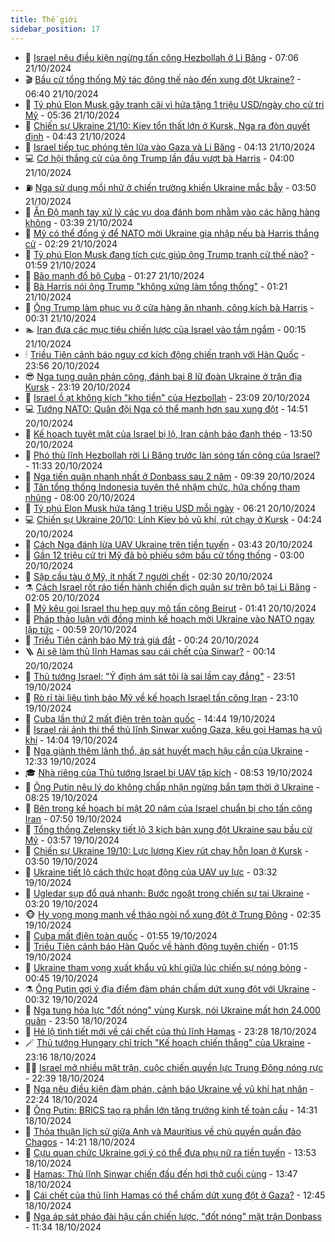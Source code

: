 ```yaml
---
title: Thế giới
sidebar_position: 17
---
```


<!-- dantri-the-gioi:START -->
- 🌋 [Israel nêu điều kiện ngừng tấn công Hezbollah ở Li Băng](https://dantri.com.vn/the-gioi/israel-neu-dieu-kien-ngung-tan-cong-hezbollah-o-li-bang-20241021135842776.htm) - 07:06 21/10/2024
- 🎬 [Bầu cử tổng thống Mỹ tác động thế nào đến xung đột Ukraine?](https://dantri.com.vn/the-gioi/bau-cu-tong-thong-my-tac-dong-the-nao-den-xung-dot-ukraine-20241021133305650.htm) - 06:40 21/10/2024
- 🧰 [Tỷ phú Elon Musk gây tranh cãi vì hứa tặng 1 triệu USD/ngày cho cử tri Mỹ](https://dantri.com.vn/the-gioi/ty-phu-elon-musk-gay-tranh-cai-vi-hua-tang-1-trieu-usdngay-cho-cu-tri-my-20241021113005132.htm) - 05:36 21/10/2024
- 🌋 [Chiến sự Ukraine 21/10: Kiev tổn thất lớn ở Kursk, Nga ra đòn quyết định](https://dantri.com.vn/the-gioi/chien-su-ukraine-2110-kiev-ton-that-lon-o-kursk-nga-ra-don-quyet-dinh-20241021102626200.htm) - 04:43 21/10/2024
- 🗽 [Israel tiếp tục phóng tên lửa vào Gaza và Li Băng](https://dantri.com.vn/the-gioi/israel-tiep-tuc-phong-ten-lua-vao-gaza-va-li-bang-20241021105347381.htm) - 04:13 21/10/2024
- 💻 [Cơ hội thắng cử của ông Trump lần đầu vượt bà Harris](https://dantri.com.vn/the-gioi/co-hoi-thang-cu-cua-ong-trump-lan-dau-vuot-ba-harris-20241021105533174.htm) - 04:00 21/10/2024
- ⛽️ [Nga sử dụng mồi nhử ở chiến trường khiến Ukraine mắc bẫy](https://dantri.com.vn/the-gioi/nga-su-dung-moi-nhu-o-chien-truong-khien-ukraine-mac-bay-20241021094737511.htm) - 03:50 21/10/2024
- 🤩 [Ấn Độ mạnh tay xử lý các vụ dọa đánh bom nhằm vào các hãng hàng không](https://dantri.com.vn/the-gioi/an-do-manh-tay-xu-ly-cac-vu-doa-danh-bom-nham-vao-cac-hang-hang-khong-20241021103226013.htm) - 03:39 21/10/2024
- 🧐 [Mỹ có thể đồng ý để NATO mời Ukraine gia nhập nếu bà Harris thắng cử](https://dantri.com.vn/the-gioi/my-co-the-dong-y-de-nato-moi-ukraine-gia-nhap-neu-ba-harris-thang-cu-20241021092225118.htm) - 02:29 21/10/2024
- 🎊 [Tỷ phú Elon Musk đang tích cực giúp ông Trump tranh cử thế nào?](https://dantri.com.vn/the-gioi/ty-phu-elon-musk-dang-tich-cuc-giup-ong-trump-tranh-cu-the-nao-20241021085247684.htm) - 01:59 21/10/2024
- 📝 [Bão mạnh đổ bộ Cuba](https://dantri.com.vn/the-gioi/bao-manh-do-bo-cuba-20241021081726033.htm) - 01:27 21/10/2024
- 🤡 [Bà Harris nói ông Trump &quot;không xứng làm tổng thống&quot;](https://dantri.com.vn/the-gioi/ba-harris-noi-ong-trump-khong-xung-lam-tong-thong-20241021074850927.htm) - 01:21 21/10/2024
- 🥷 [Ông Trump làm phục vụ ở cửa hàng ăn nhanh, công kích bà Harris](https://dantri.com.vn/the-gioi/ong-trump-lam-phuc-vu-o-cua-hang-an-nhanh-cong-kich-ba-harris-20241021072139198.htm) - 00:31 21/10/2024
- 🏊 [Iran đưa các mục tiêu chiến lược của Israel vào tầm ngắm](https://dantri.com.vn/the-gioi/iran-dua-cac-muc-tieu-chien-luoc-cua-israel-vao-tam-ngam-20241021071235901.htm) - 00:15 21/10/2024
- 🕯 [Triều Tiên cảnh báo nguy cơ kích động chiến tranh với Hàn Quốc](https://dantri.com.vn/the-gioi/trieu-tien-canh-bao-nguy-co-kich-dong-chien-tranh-voi-han-quoc-20241021064849355.htm) - 23:56 20/10/2024
- 😎 [Nga tung quân phản công, đánh bại 8 lữ đoàn Ukraine ở trận địa Kursk](https://dantri.com.vn/the-gioi/nga-tung-quan-phan-cong-danh-bai-8-lu-doan-ukraine-o-tran-dia-kursk-20241021061512347.htm) - 23:19 20/10/2024
- 🌈 [Israel ồ ạt không kích &quot;kho tiền&quot; của Hezbollah](https://dantri.com.vn/the-gioi/israel-o-at-khong-kich-kho-tien-cua-hezbollah-20241021060144318.htm) - 23:09 20/10/2024
- 💻 [Tướng NATO: Quân đội Nga có thể mạnh hơn sau xung đột](https://dantri.com.vn/the-gioi/tuong-nato-quan-doi-nga-co-the-manh-hon-sau-xung-dot-20241020214233036.htm) - 14:51 20/10/2024
- 🤖 [Kế hoạch tuyệt mật của Israel bị lộ, Iran cảnh báo đanh thép](https://dantri.com.vn/the-gioi/ke-hoach-tuyet-mat-cua-israel-bi-lo-iran-canh-bao-danh-thep-20241020201725299.htm) - 13:50 20/10/2024
- 🦏 [Phó thủ lĩnh Hezbollah rời Li Băng trước làn sóng tấn công của Israel?](https://dantri.com.vn/the-gioi/pho-thu-linh-hezbollah-roi-li-bang-truoc-lan-song-tan-cong-cua-israel-20241020183025239.htm) - 11:33 20/10/2024
- 🌁 [Nga tiến quân nhanh nhất ở Donbass sau 2 năm](https://dantri.com.vn/the-gioi/nga-tien-quan-nhanh-nhat-o-donbass-sau-2-nam-20241020163226254.htm) - 09:39 20/10/2024
- 🐘 [Tân tổng thống Indonesia tuyên thệ nhậm chức, hứa chống tham nhũng](https://dantri.com.vn/the-gioi/tan-tong-thong-indonesia-tuyen-the-nham-chuc-hua-chong-tham-nhung-20241020143554930.htm) - 08:00 20/10/2024
- 🥷 [Tỷ phú Elon Musk hứa tặng 1 triệu USD mỗi ngày](https://dantri.com.vn/the-gioi/ty-phu-elon-musk-hua-tang-1-trieu-usd-moi-ngay-20241020121018903.htm) - 06:21 20/10/2024
- 💻 [Chiến sự Ukraine 20/10: Lính Kiev bỏ vũ khí, rút chạy ở Kursk](https://dantri.com.vn/the-gioi/chien-su-ukraine-2010-linh-kiev-bo-vu-khi-rut-chay-o-kursk-20241020111447697.htm) - 04:24 20/10/2024
- 🎡 [Cách Nga đánh lừa UAV Ukraine trên tiền tuyến](https://dantri.com.vn/the-gioi/cach-nga-danh-lua-uav-ukraine-tren-tien-tuyen-20241020103350138.htm) - 03:43 20/10/2024
- 🧰 [Gần 12 triệu cử tri Mỹ đã bỏ phiếu sớm bầu cử tổng thống](https://dantri.com.vn/the-gioi/gan-12-trieu-cu-tri-my-da-bo-phieu-som-bau-cu-tong-thong-20241020092608129.htm) - 03:00 20/10/2024
- 🥸 [Sập cầu tàu ở Mỹ, ít nhất 7 người chết](https://dantri.com.vn/the-gioi/sap-cau-tau-o-my-it-nhat-7-nguoi-chet-20241020092834352.htm) - 02:30 20/10/2024
- ⚗️ [Cách Israel rốt ráo tiến hành chiến dịch quân sự trên bộ tại Li Băng](https://dantri.com.vn/the-gioi/cach-israel-rot-rao-tien-hanh-chien-dich-quan-su-tren-bo-tai-li-bang-20241016101834439.htm) - 02:05 20/10/2024
- 🌮 [Mỹ kêu gọi Israel thu hẹp quy mô tấn công Beirut](https://dantri.com.vn/the-gioi/my-keu-goi-israel-thu-hep-quy-mo-tan-cong-beirut-20241020082935643.htm) - 01:41 20/10/2024
- 🎃 [Pháp thảo luận với đồng minh kế hoạch mời Ukraine vào NATO ngay lập tức](https://dantri.com.vn/the-gioi/phap-thao-luan-voi-dong-minh-ke-hoach-moi-ukraine-vao-nato-ngay-lap-tuc-20241020074335807.htm) - 00:59 20/10/2024
- 💫 [Triều Tiên cảnh báo Mỹ trả giá đắt](https://dantri.com.vn/the-gioi/trieu-tien-canh-bao-my-tra-gia-dat-20241020072301932.htm) - 00:24 20/10/2024
- 🪜 [Ai sẽ làm thủ lĩnh Hamas sau cái chết của Sinwar?](https://dantri.com.vn/the-gioi/ai-se-lam-thu-linh-hamas-sau-cai-chet-cua-sinwar-20241020071251182.htm) - 00:14 20/10/2024
- 🌋 [Thủ tướng Israel: &quot;Ý định ám sát tôi là sai lầm cay đắng&quot;](https://dantri.com.vn/the-gioi/thu-tuong-israel-y-dinh-am-sat-toi-la-sai-lam-cay-dang-20241020064506590.htm) - 23:51 19/10/2024
- 🦏 [Rò rỉ tài liệu tình báo Mỹ về kế hoạch Israel tấn công Iran](https://dantri.com.vn/the-gioi/ro-ri-tai-lieu-tinh-bao-my-ve-ke-hoach-israel-tan-cong-iran-20241020060118522.htm) - 23:10 19/10/2024
- 👀 [Cuba lần thứ 2 mất điện trên toàn quốc](https://dantri.com.vn/the-gioi/cuba-lan-thu-2-mat-dien-tren-toan-quoc-20241019210914609.htm) - 14:44 19/10/2024
- 🧰 [Israel rải ảnh thi thể thủ lĩnh Sinwar xuống Gaza, kêu gọi Hamas hạ vũ khí](https://dantri.com.vn/the-gioi/israel-rai-anh-thi-the-thu-linh-sinwar-xuong-gaza-keu-goi-hamas-ha-vu-khi-20241019205851213.htm) - 14:04 19/10/2024
- 🚀 [Nga giành thêm lãnh thổ, áp sát huyết mạch hậu cần của Ukraine](https://dantri.com.vn/the-gioi/nga-gianh-them-lanh-tho-ap-sat-huyet-mach-hau-can-cua-ukraine-20241019193136586.htm) - 12:33 19/10/2024
- 🎓 [Nhà riêng của Thủ tướng Israel bị UAV tập kích](https://dantri.com.vn/the-gioi/nha-rieng-cua-thu-tuong-israel-bi-uav-tap-kich-20241019154407313.htm) - 08:53 19/10/2024
- 🥸 [Ông Putin nêu lý do không chấp nhận ngừng bắn tạm thời ở Ukraine](https://dantri.com.vn/the-gioi/ong-putin-neu-ly-do-khong-chap-nhan-ngung-ban-tam-thoi-o-ukraine-20241019151611968.htm) - 08:25 19/10/2024
- 🦅 [Bên trong kế hoạch bí mật 20 năm của Israel chuẩn bị cho tấn công Iran](https://dantri.com.vn/the-gioi/ben-trong-ke-hoach-bi-mat-20-nam-cua-israel-chuan-bi-cho-tan-cong-iran-20241019143639260.htm) - 07:50 19/10/2024
- 🤭 [Tổng thống Zelensky tiết lộ 3 kịch bản xung đột Ukraine sau bầu cử Mỹ](https://dantri.com.vn/the-gioi/tong-thong-zelensky-tiet-lo-3-kich-ban-xung-dot-ukraine-sau-bau-cu-my-20241019073847724.htm) - 03:57 19/10/2024
- 🤖 [Chiến sự Ukraine 19/10: Lực lượng Kiev rút chạy hỗn loạn ở Kursk](https://dantri.com.vn/the-gioi/chien-su-ukraine-1910-luc-luong-kiev-rut-chay-hon-loan-o-kursk-20241019103050121.htm) - 03:50 19/10/2024
- 🐲 [Ukraine tiết lộ cách thức hoạt động của UAV uy lực](https://dantri.com.vn/the-gioi/ukraine-tiet-lo-cach-thuc-hoat-dong-cua-uav-uy-luc-20241019095046193.htm) - 03:32 19/10/2024
- 🫣 [Ugledar sụp đổ quá nhanh: Bước ngoặt trong chiến sự tại Ukraine](https://dantri.com.vn/the-gioi/ugledar-sup-do-qua-nhanh-buoc-ngoat-trong-chien-su-tai-ukraine-20241017151945105.htm) - 03:20 19/10/2024
- 🐵 [Hy vọng mong manh về tháo ngòi nổ xung đột ở Trung Đông](https://dantri.com.vn/the-gioi/hy-vong-mong-manh-ve-thao-ngoi-no-xung-dot-o-trung-dong-20241019083207599.htm) - 02:35 19/10/2024
- 🫶 [Cuba mất điện toàn quốc](https://dantri.com.vn/the-gioi/cuba-mat-dien-toan-quoc-20241019084704308.htm) - 01:55 19/10/2024
- 💃 [Triều Tiên cảnh báo Hàn Quốc về hành động tuyên chiến](https://dantri.com.vn/the-gioi/trieu-tien-canh-bao-han-quoc-ve-hanh-dong-tuyen-chien-20241019070000177.htm) - 01:15 19/10/2024
- 💫 [Ukraine tham vọng xuất khẩu vũ khí giữa lúc chiến sự nóng bỏng](https://dantri.com.vn/the-gioi/ukraine-tham-vong-xuat-khau-vu-khi-giua-luc-chien-su-nong-bong-20241019073718857.htm) - 00:45 19/10/2024
- ⚗️ [Ông Putin gợi ý địa điểm đàm phán chấm dứt xung đột với Ukraine](https://dantri.com.vn/the-gioi/ong-putin-goi-y-dia-diem-dam-phan-cham-dut-xung-dot-voi-ukraine-20241019072525485.htm) - 00:32 19/10/2024
- 🥷 [Nga tung hỏa lực &quot;đốt nóng&quot; vùng Kursk, nói Ukraine mất hơn 24.000 quân](https://dantri.com.vn/the-gioi/nga-tung-hoa-luc-dot-nong-vung-kursk-noi-ukraine-mat-hon-24000-quan-20241019062400843.htm) - 23:50 18/10/2024
- 🥸 [Hé lộ tình tiết mới về cái chết của thủ lĩnh Hamas](https://dantri.com.vn/the-gioi/he-lo-tinh-tiet-moi-ve-cai-chet-cua-thu-linh-hamas-20241019062510267.htm) - 23:28 18/10/2024
- 🪄 [Thủ tướng Hungary chỉ trích &quot;Kế hoạch chiến thắng&quot; của Ukraine](https://dantri.com.vn/the-gioi/thu-tuong-hungary-chi-trich-ke-hoach-chien-thang-cua-ukraine-20241018204121256.htm) - 23:16 18/10/2024
- 🧑‍💻 [Israel mở nhiều mặt trận, cuộc chiến quyền lực Trung Đông nóng rực](https://dantri.com.vn/the-gioi/israel-mo-nhieu-mat-tran-cuoc-chien-quyen-luc-trung-dong-nong-ruc-20241018224113667.htm) - 22:39 18/10/2024
- 🤭 [Nga nêu điều kiện đàm phán, cảnh báo Ukraine về vũ khí hạt nhân](https://dantri.com.vn/the-gioi/nga-neu-dieu-kien-dam-phan-canh-bao-ukraine-ve-vu-khi-hat-nhan-20241019005302301.htm) - 22:24 18/10/2024
- 🗽 [Ông Putin: BRICS tạo ra phần lớn tăng trưởng kinh tế toàn cầu](https://dantri.com.vn/the-gioi/ong-putin-brics-tao-ra-phan-lon-tang-truong-kinh-te-toan-cau-20241018181540143.htm) - 14:31 18/10/2024
- 🤖 [Thỏa thuận lịch sử giữa Anh và Mauritius về chủ quyền quần đảo Chagos](https://dantri.com.vn/the-gioi/thoa-thuan-lich-su-giua-anh-va-mauritius-ve-chu-quyen-quan-dao-chagos-20241011102944255.htm) - 14:21 18/10/2024
- 🌈 [Cựu quan chức Ukraine gợi ý có thể đưa phụ nữ ra tiền tuyến](https://dantri.com.vn/the-gioi/cuu-quan-chuc-ukraine-goi-y-co-the-dua-phu-nu-ra-tien-tuyen-20241018144100130.htm) - 13:53 18/10/2024
- 🤩 [Hamas: Thủ lĩnh Sinwar chiến đấu đến hơi thở cuối cùng](https://dantri.com.vn/the-gioi/hamas-thu-linh-sinwar-chien-dau-den-hoi-tho-cuoi-cung-20241018204400242.htm) - 13:47 18/10/2024
- 🤗 [Cái chết của thủ lĩnh Hamas có thể chấm dứt xung đột ở Gaza?](https://dantri.com.vn/the-gioi/cai-chet-cua-thu-linh-hamas-co-the-cham-dut-xung-dot-o-gaza-20241018194223720.htm) - 12:45 18/10/2024
- 🙉 [Nga áp sát pháo đài hậu cần chiến lược, &quot;đốt nóng&quot; mặt trận Donbass](https://dantri.com.vn/the-gioi/nga-ap-sat-phao-dai-hau-can-chien-luoc-dot-nong-mat-tran-donbass-20241018182158222.htm) - 11:34 18/10/2024<!-- dantri-the-gioi:END -->
